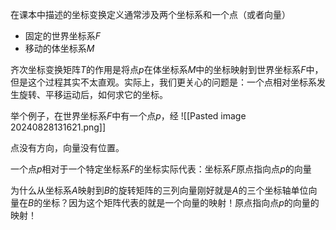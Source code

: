 在课本中描述的坐标变换定义通常涉及两个坐标系和一个点（或者向量）

+ 固定的世界坐标系$F$
+ 移动的体坐标系$M$

齐次坐标变换矩阵$T$的作用是将点$p$在体坐标系$M$中的坐标映射到世界坐标系$F$中，但是这个过程其实不太直观。实际上，我们更关心的问题是：一个点相对坐标系发生旋转、平移运动后，如何求它的坐标。

举个例子，在世界坐标系$F$中有一个点$p$，经
![[Pasted image 20240828131621.png]]

点没有方向，向量没有位置。

一个点$p$相对于一个特定坐标系$F$的坐标实际代表：坐标系$F$原点指向点$p$的向量

为什么从坐标系$A$映射到$B$的旋转矩阵的三列向量刚好就是$A$的三个坐标轴单位向量在$B$的坐标？因为这个矩阵代表的就是一个向量的映射！原点指向点$p$的向量的映射！


